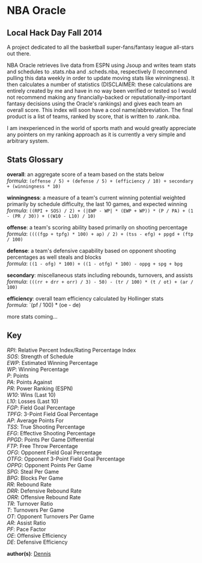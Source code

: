 NBA Oracle  
==========

## Local Hack Day Fall 2014

A project dedicated to all the basketball super-fans/fantasy league all-stars out there.  

NBA Oracle retrieves live data from ESPN using Jsoup and writes team stats and schedules to .stats.nba and .scheds.nba, respectively (I recommend pulling this data weekly in order to update moving stats like winningness). It then calculates a number of statistics (DISCLAIMER: these calculations are entirely created by me and have in no way been verified or tested so I would not recommend making any financially-backed or reputationally-important fantasy decisions using the Oracle's rankings) and gives each team an overall score. This index will soon have a cool name/abbreviation. The final product is a list of teams, ranked by score, that is written to .rank.nba.  

I am inexperienced in the world of sports math and would greatly appreciate any pointers on my ranking approach as it is currently a very simple and arbitrary system.  

## Stats Glossary

__overall__: an aggregate score of a team based on the stats below  
_formula_: `(offense / 5) + (defense / 5) + (efficiency / 10) + secondary + (winningness * 10)`  

__winningness__: a measure of a team's current winning potential weighted primarily by schedule difficulty, the last 10 games, and expected winning  
_formula_: `((RPI + SOS) / 2) + (|EWP - WP| * (EWP + WP)) * (P / PA) + (1 - (PR / 30)) + ((W10 - L10) / 10)`  

__offense__: a team's scoring ability based primarily on shooting percentage  
_formula_: `((((fgp + tpfg) * 100) + ap) / 2) + (tss - efg) + ppgd + (ftp / 100)`  

__defense__: a team's defensive capability based on opponent shooting percentages as well steals and blocks  
_formula_: `((1 - ofg) * 100) + ((1 - otfg) * 100) - oppg + spg + bpg`  

__secondary__: miscellaneous stats including rebounds, turnovers, and assists  
_formula_: `(((rr + drr + orr) / 3) - 50) - (tr / 100) * (t / ot) + (ar / 100)`  

__efficiency__: overall team efficiency calculated by Hollinger stats  
_formula_: `(pf / 100) * (oe - de)  

more stats coming...  

## Key
_RPI_: Relative Percent Index/Rating Percentage Index  
_SOS_: Strength of Schedule  
_EWP_: Estimated Winning Percentage  
_WP_: Winning Percentage  
_P_: Points  
_PA_: Points Against  
_PR_: Power Ranking (ESPN)  
_W10_: Wins (Last 10)  
_L10_: Losses (Last 10)  
_FGP_: Field Goal Percentage  
_TPFG_: 3-Point Field Goal Percentage  
_AP_: Average Points For  
_TSS_: True Shooting Percentage  
_EFG_: Effective Shooting Percentage  
_PPGD_: Points Per Game Differential  
_FTP_: Free Throw Percentage  
_OFG_: Opponent Field Goal Percentage  
_OTFG_: Opponent 3-Point Field Goal Percentage  
_OPPG_: Opponent Points Per Game  
_SPG_: Steal Per Game  
_BPG_: Blocks Per Game  
_RR_: Rebound Rate  
_DRR_:  Defensive Rebound Rate  
_ORR_: Offensive Rebound Rate  
_TR_: Turnover Ratio  
_T_: Turnovers Per Game  
_OT_: Opponent Turnovers Per Game  
_AR_: Assist Ratio  
_PF_: Pace Factor  
_OE_: Offensive Efficiency  
_DE_: Defensive Efficiency  

__author(s)__: [Dennis](https://github.com/dchengy)
